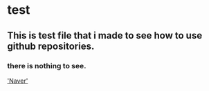 # test
## This is test file that i made to see how to use github repositories.
### there is nothing to see.

['Naver']('http://www.naver.com')
